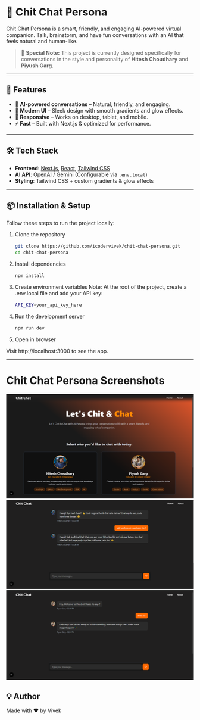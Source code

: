 # 💬 Chit Chat Persona

Chit Chat Persona is a smart, friendly, and engaging AI-powered virtual companion. Talk, brainstorm, and have fun conversations with an AI that feels natural and human-like.

> 🎯 **Special Note:** This project is currently designed specifically for conversations in the style and personality of **Hitesh Choudhary** and **Piyush Garg**.


---

## 🚀 Features
- 🧠 **AI-powered conversations** – Natural, friendly, and engaging.
- 🎨 **Modern UI** – Sleek design with smooth gradients and glow effects.
- 📱 **Responsive** – Works on desktop, tablet, and mobile.
- ⚡ **Fast** – Built with Next.js & optimized for performance.

---

## 🛠️ Tech Stack
- **Frontend**: [Next.js](https://nextjs.org/), [React](https://react.dev/), [Tailwind CSS](https://tailwindcss.com/)
- **AI API**: OpenAI / Gemini (Configurable via `.env.local`)
- **Styling**: Tailwind CSS + custom gradients & glow effects

---

## 📦 Installation & Setup

Follow these steps to run the project locally:

1. Clone the repository
   ```bash
   git clone https://github.com/icodervivek/chit-chat-persona.git
   cd chit-chat-persona
   ```

2. Install dependencies
   ```bash
   npm install
   ```

3. Create environment variables
Note: At the root of the project, create a .env.local file and add your API key:
   ```bash
   API_KEY=your_api_key_here
   ```

4. Run the development server
   ```bash
   npm run dev
   ```
5. Open in browser

Visit http://localhost:3000 to see the app.

---

# Chit Chat Persona Screenshots
![alt text](image.png)
![alt text](image-1.png)
![alt text](image-2.png)

## 💡 Author
Made with ❤️ by Vivek

